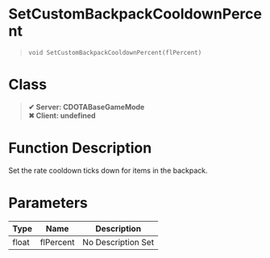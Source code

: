 # SetCustomBackpackCooldownPercent
> `void SetCustomBackpackCooldownPercent(flPercent)`
# Class
> __✔ Server: CDOTABaseGameMode__  
> __✖ Client: undefined__  
# Function Description
Set the rate cooldown ticks down for items in the backpack.
# Parameters
Type|Name|Description
--|--|--
float|flPercent|No Description Set
